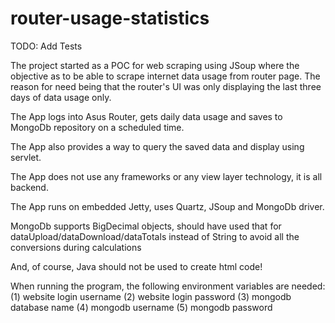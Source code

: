 # router-usage-statistics

TODO: Add Tests

The project started as a POC for web scraping using JSoup where the objective as to be able to scrape internet data usage from router page.
The reason for need being that the router's UI was only displaying the last three days of data usage only. 

The App logs into Asus Router, gets daily data usage and saves to MongoDb repository on a scheduled time.

The App also provides a way to query the saved data and display using servlet.

The App does not use any frameworks or any view layer technology, it is all backend.

The App runs on embedded Jetty, uses Quartz, JSoup and MongoDb driver.

MongoDb supports BigDecimal objects, should have used that for dataUpload/dataDownload/dataTotals instead of String
to avoid all the conversions during calculations

And, of course, Java should not be used to create html code!

When running the program, the following environment variables are needed: (1) website login username (2) website login password 
(3) mongodb database name (4) mongodb username (5) mongodb password
